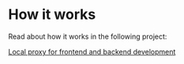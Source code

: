 
# How it works

Read about how it works in the following project:

[Local proxy for frontend and backend development](https://github.com/HKdigital/docker-compose--development-proxy)